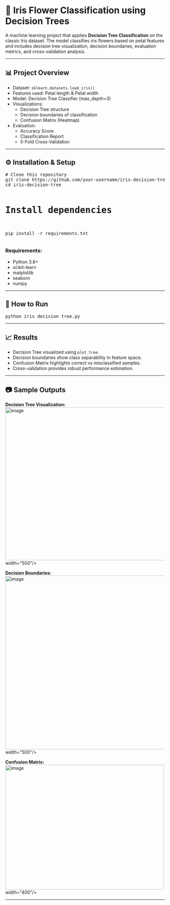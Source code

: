 <h1>🌸 Iris Flower Classification using Decision Trees</h1>

<p>
  A machine learning project that applies <b>Decision Tree Classification</b> on the classic Iris dataset. 
  The model classifies iris flowers based on petal features and includes decision tree visualization, 
  decision boundaries, evaluation metrics, and cross-validation analysis.
</p>

<hr/>

<h2>📊 Project Overview</h2>
<ul>
  <li>Dataset: <code>sklearn.datasets.load_iris()</code></li>
  <li>Features used: Petal length & Petal width</li>
  <li>Model: Decision Tree Classifier (max_depth=3)</li>
  <li>Visualizations:
    <ul>
      <li>Decision Tree structure</li>
      <li>Decision boundaries of classification</li>
      <li>Confusion Matrix (Heatmap)</li>
    </ul>
  </li>
  <li>Evaluation:
    <ul>
      <li>Accuracy Score</li>
      <li>Classification Report</li>
      <li>5-Fold Cross-Validation</li>
    </ul>
  </li>
</ul>

<hr/>

<h2>⚙️ Installation & Setup</h2>
<pre>
# Clone this repository
git clone https://github.com/your-username/iris-decision-tree.git
cd iris-decision-tree

# Install dependencies
pip install -r requirements.txt
</pre>

<h3>Requirements:</h3>
<ul>
  <li>Python 3.8+</li>
  <li>scikit-learn</li>
  <li>matplotlib</li>
  <li>seaborn</li>
  <li>numpy</li>
</ul>

<hr/>

<h2>🚀 How to Run</h2>
<pre>
python iris_decision_tree.py
</pre>

<hr/>

<h2>📈 Results</h2>
<ul>
  <li>Decision Tree visualized using <code>plot_tree</code>.</li>
  <li>Decision boundaries show class separability in feature space.</li>
  <li>Confusion Matrix highlights correct vs misclassified samples.</li>
  <li>Cross-validation provides robust performance estimation.</li>
</ul>

<hr/>

<h2>📷 Sample Outputs</h2>
<p>
  <b>Decision Tree Visualization:</b><br/>
  <img <img width="794" height="482" alt="image" src="https://github.com/user-attachments/assets/0be16cc5-2a40-4b13-8bb4-93f403343d04" />
 width="500"/>
</p>

<p>
  <b>Decision Boundaries:</b><br/>
  <img <img width="702" height="547" alt="image" src="https://github.com/user-attachments/assets/d2d5ea2f-2d2f-4613-9d7e-9739a28aee96" />
 width="500"/>
</p>

<p>
  <b>Confusion Matrix:</b><br/>
  <img <img width="501" height="393" alt="image" src="https://github.com/user-attachments/assets/8c336f63-265c-4c83-a321-932ac0f70641" />
 width="400"/>
</p>

<hr/>
